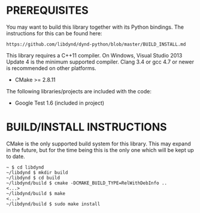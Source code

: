 PREREQUISITES
=============

You may want to build this library together with its Python
bindings. The instructions for this can be found here:

    https://github.com/libdynd/dynd-python/blob/master/BUILD_INSTALL.md

This library requires a C++11 compiler. On Windows,
Visual Studio 2013 Update 4 is the minimum supported compiler.
Clang 3.4 or gcc 4.7 or newer is recommended on other platforms.

 * CMake >= 2.8.11

The following libraries/projects are included with the code:

 * Google Test 1.6 (included in project)

BUILD/INSTALL INSTRUCTIONS
==========================

CMake is the only supported build system for this library. This
may expand in the future, but for the time being this is the
only one which will be kept up to date.

  ```
  ~ $ cd libdynd
  ~/libdynd $ mkdir build
  ~/libdynd $ cd build
  ~/libdynd/build $ cmake -DCMAKE_BUILD_TYPE=RelWithDebInfo ..
  <...>
  ~/libdynd/build $ make
  <...>
  ~/libdynd/build $ sudo make install
  ```

